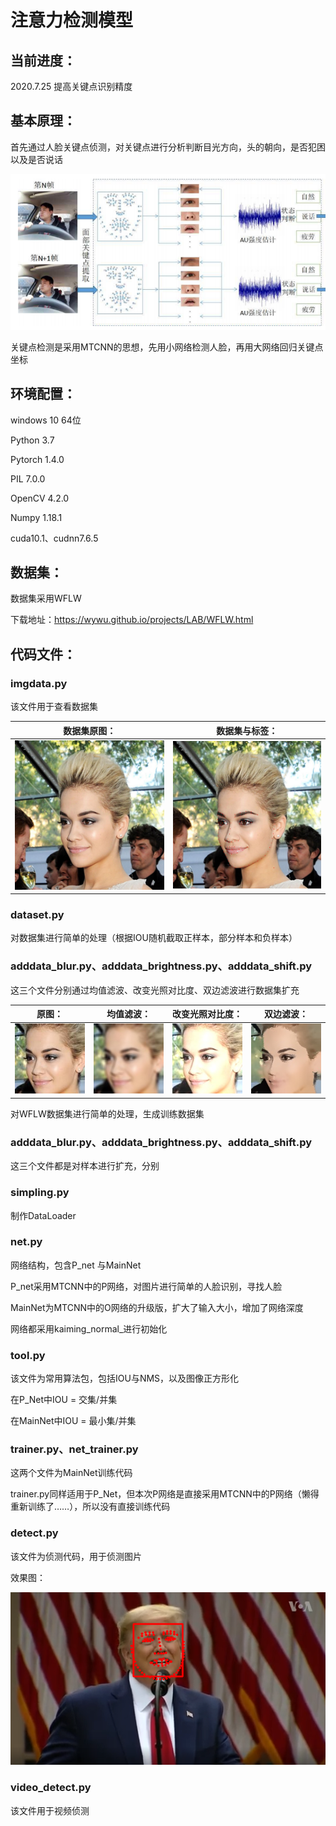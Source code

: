 # 注意力检测模型

## 当前进度：

2020.7.25 提高关键点识别精度

## 基本原理：

首先通过人脸关键点侦测，对关键点进行分析判断目光方向，头的朝向，是否犯困以及是否说话

![21](./img/21.jpg)

关键点检测是采用MTCNN的思想，先用小网络检测人脸，再用大网络回归关键点坐标

## 环境配置：

windows 10 64位

Python 3.7

Pytorch 1.4.0

PIL 7.0.0

OpenCV 4.2.0

Numpy 1.18.1

cuda10.1、cudnn7.6.5

## 数据集：

数据集采用WFLW

下载地址：https://wywu.github.io/projects/LAB/WFLW.html

## 代码文件：

### imgdata.py

该文件用于查看数据集

| 数据集原图：                                                 | 数据集与标签：                                               |
| ------------------------------------------------------------ | ------------------------------------------------------------ |
| <img src="./img/377.jpg" alt="51_Dresses_wearingdress_51_377" style="zoom:50%;" /> | <img src="./img/378.jpg" alt="`75TUXZ4[3ZKG_Z%O]JS6{M" style="zoom:50%;" /> |

### dataset.py

对数据集进行简单的处理（根据IOU随机截取正样本，部分样本和负样本）

### adddata_blur.py、adddata_brightness.py、adddata_shift.py

这三个文件分别通过均值滤波、改变光照对比度、双边滤波进行数据集扩充

| 原图：                                                       | 均值滤波：                                                   | 改变光照对比度：                                             | 双边滤波：                                                   |
| ------------------------------------------------------------ | ------------------------------------------------------------ | ------------------------------------------------------------ | ------------------------------------------------------------ |
| ![](https://github.com/FreeTechnician/Fatigue_detection/blob/master/img/0.jpg) | ![](https://github.com/FreeTechnician/Fatigue_detection/blob/master/img/30.jpg) | ![2](https://github.com/FreeTechnician/Fatigue_detection/blob/master/img/10.jpg) | ![0](https://github.com/FreeTechnician/Fatigue_detection/blob/master/img/20.jpg) |

对WFLW数据集进行简单的处理，生成训练数据集

### adddata_blur.py、adddata_brightness.py、adddata_shift.py

这三个文件都是对样本进行扩充，分别

### simpling.py

制作DataLoader

### net.py

网络结构，包含P_net 与MainNet

P_net采用MTCNN中的P网络，对图片进行简单的人脸识别，寻找人脸

MainNet为MTCNN中的O网络的升级版，扩大了输入大小，增加了网络深度

网络都采用kaiming_normal_进行初始化

### tool.py

该文件为常用算法包，包括IOU与NMS，以及图像正方形化

在P_Net中IOU = 交集/并集

在MainNet中IOU = 最小集/并集

### trainer.py、net_trainer.py

这两个文件为MainNet训练代码

trainer.py同样适用于P_Net，但本次P网络是直接采用MTCNN中的P网络（懒得重新训练了……），所以没有直接训练代码

### detect.py

该文件为侦测代码，用于侦测图片

效果图：

![19](https://github.com/FreeTechnician/Fatigue_detection/blob/master/img/19.jpg)

### video_detect.py

该文件用于视频侦测

